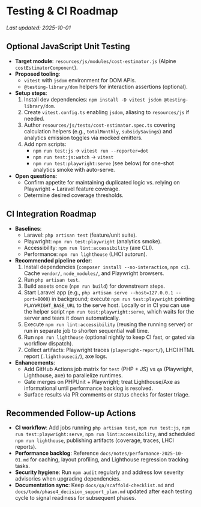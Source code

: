 # Testing & CI Roadmap

_Last updated: 2025-10-01_

## Optional JavaScript Unit Testing
- **Target module**: `resources/js/modules/cost-estimator.js` (Alpine `costEstimatorComponent`).
- **Proposed tooling**:
  - `vitest` with `jsdom` environment for DOM APIs.
  - `@testing-library/dom` helpers for interaction assertions (optional).
- **Setup steps**:
  1. Install dev dependencies: `npm install -D vitest jsdom @testing-library/dom`.
  2. Create `vitest.config.ts` enabling `jsdom`, aliasing to `resources/js` if needed.
  3. Author `resources/js/tests/cost-estimator.spec.ts` covering calculation helpers (e.g., `totalMonthly`, `subsidySavings`) and analytics emission toggles via mocked emitters.
  4. Add npm scripts:
     - `npm run test:js` → `vitest run --reporter=dot`
     - `npm run test:js:watch` → `vitest`
     - `npm run test:playwright:serve` (see below) for one-shot analytics smoke with auto-serve.
- **Open questions**:
  - Confirm appetite for maintaining duplicated logic vs. relying on Playwright + Laravel feature coverage.
  - Determine desired coverage thresholds.

## CI Integration Roadmap
- **Baselines**:
  - Laravel: `php artisan test` (feature/unit suite).
  - Playwright: `npm run test:playwright` (analytics smoke).
  - Accessibility: `npm run lint:accessibility` (axe CLI).
  - Performance: `npm run lighthouse` (LHCI autorun).
- **Recommended pipeline order**:
  1. Install dependencies (`composer install --no-interaction`, `npm ci`). Cache `vendor/`, `node_modules/`, and Playwright browsers.
  2. Run `php artisan test`.
  3. Build assets once (`npm run build`) for downstream steps.
  4. Start Laravel app (e.g., `php artisan serve --host=127.0.0.1 --port=8000`) in background; execute `npm run test:playwright` pointing `PLAYWRIGHT_BASE_URL` to the serve host. Locally or in CI you can use the helper script `npm run test:playwright:serve`, which waits for the server and tears it down automatically.
  5. Execute `npm run lint:accessibility` (reusing the running server) or run in separate job to shorten sequential wall time.
  6. Run `npm run lighthouse` (optional nightly to keep CI fast, or gated via workflow dispatch).
  7. Collect artifacts: Playwright traces (`playwright-report/`), LHCI HTML report (`.lighthouseci/`), axe logs.
- **Enhancements**:
  - Add GitHub Actions job matrix for `test` (PHP + JS) vs `qa` (Playwright, Lighthouse, axe) to parallelize runtimes.
  - Gate merges on PHPUnit + Playwright; treat Lighthouse/Axe as informational until performance backlog is resolved.
  - Surface results via PR comments or status checks for faster triage.

## Recommended Follow-up Actions
- **CI workflow**: Add jobs running `php artisan test`, `npm run test:js`, `npm run test:playwright:serve`, `npm run lint:accessibility`, and scheduled `npm run lighthouse`, publishing artifacts (coverage, traces, LHCI reports).
- **Performance backlog**: Reference `docs/notes/performance-2025-10-01.md` for caching, layout profiling, and Lighthouse regression tracking tasks.
- **Security hygiene**: Run `npm audit` regularly and address low severity advisories when upgrading dependencies.
- **Documentation sync**: Keep `docs/qa/scaffold-checklist.md` and `docs/todo/phase4_decision_support_plan.md` updated after each testing cycle to signal readiness for subsequent phases.
